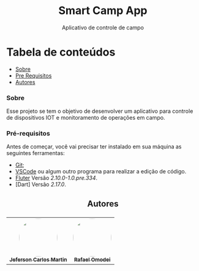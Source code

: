<h1 align="center">Smart Camp App</h1>
<p align="center">Aplicativo de controle de campo</p>

Tabela de conteúdos
=================
<!--ts-->
   * [Sobre](#sobre)
   * [Pre Requisitos](#pré-requisitos)
   * [Autores](#autores)
<!--te-->

### Sobre

Esse projeto se tem o objetivo de desenvolver um aplicativo para controle de dispositivos IOT e monitoramento de operações em campo.

### Pré-requisitos

Antes de começar, você vai precisar ter instalado em sua máquina as seguintes ferramentas:<br>
- [Git](https://git-scm.com);<br>
- [VSCode](https://code.visualstudio.com/) ou algum outro programa para realizar a edição de código.
- [Fluter](https://docs.flutter.dev/get-started/install) Versão *2.10.0-1.0.pre.334*.
- [Dart] Versão *2.17.0*.


<h2 align="center">Autores<h3/>

<table align="center">
  <tr>
    <td align="center"><a href="https://github.com/jefersoncmn"><img style="border-radius: 50%;" src="./github/jefersonphoto.jpeg" width="100px;" alt=""/><br/><sub><b>Jeferson Carlos Martin</b></sub></a><br /><a href="https://github.com/jefersoncmn" title="Jeferson Carlos Martin"></a>
    </td>
    <td align="center"><a href="https://github.com/rafaelomodei"><img style="border-radius: 50%;" src="./github/rafaelphoto.jfif" width="100px;" alt=""/><br/><sub><b>Rafael Omodei</b></sub></a><br /><a href="https://github.com/rafaelomodei" title="Rafael Omodei"></a>
    </td>
</table>